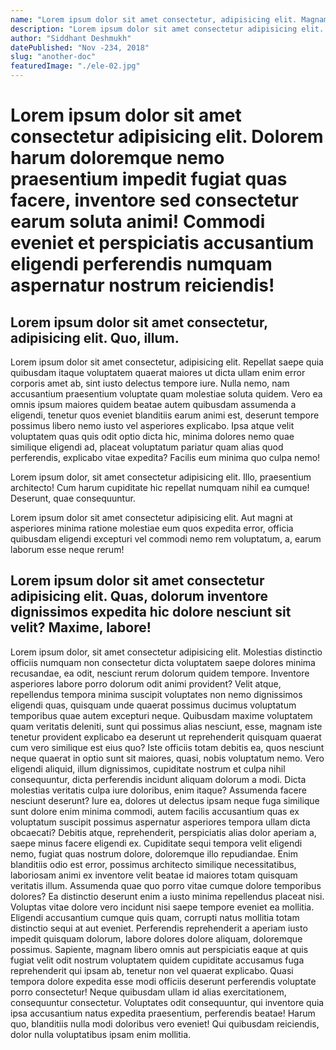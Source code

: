 ```yaml
---
name: "Lorem ipsum dolor sit amet consectetur, adipisicing elit. Magnam, earum?"
description: "Lorem ipsum dolor sit amet consectetur adipisicing elit. Qui sed distinctio delectus natus deleniti minus magnam laudantium dolore ipsam nobis!"
author: "Siddhant Deshmukh"
datePublished: "Nov -234, 2018"
slug: "another-doc"
featuredImage: "./ele-02.jpg"
---
```


# Lorem ipsum dolor sit amet consectetur adipisicing elit. Dolorem harum doloremque nemo praesentium impedit fugiat quas facere, inventore sed consectetur earum soluta animi! Commodi eveniet et perspiciatis accusantium eligendi perferendis numquam aspernatur nostrum reiciendis!

## Lorem ipsum dolor sit amet consectetur, adipisicing elit. Quo, illum.

Lorem ipsum dolor sit amet consectetur, adipisicing elit. Repellat saepe quia quibusdam itaque voluptatem quaerat maiores ut dicta ullam enim error corporis amet ab, sint iusto delectus tempore iure. Nulla nemo, nam accusantium praesentium voluptate quam molestiae soluta quidem. Vero ea omnis ipsum maiores quidem beatae autem quibusdam assumenda a eligendi, tenetur quos eveniet blanditiis earum animi est, deserunt tempore possimus libero nemo iusto vel asperiores explicabo. Ipsa atque velit voluptatem quas quis odit optio dicta hic, minima dolores nemo quae similique eligendi ad, placeat voluptatum pariatur quam alias quod perferendis, explicabo vitae expedita? Facilis eum minima quo culpa nemo!

Lorem ipsum dolor, sit amet consectetur adipisicing elit. Illo, praesentium architecto! Cum harum cupiditate hic repellat numquam nihil ea cumque! Deserunt, quae consequuntur.

Lorem ipsum dolor sit amet consectetur adipisicing elit. Aut magni at asperiores minima ratione molestiae eum quos expedita error, officia quibusdam eligendi excepturi vel commodi nemo rem voluptatum, a, earum laborum esse neque rerum!

## Lorem ipsum dolor sit amet consectetur adipisicing elit. Quas, dolorum inventore dignissimos expedita hic dolore nesciunt sit velit? Maxime, labore!

Lorem ipsum dolor, sit amet consectetur adipisicing elit. Molestias distinctio officiis numquam non consectetur dicta voluptatem saepe dolores minima recusandae, ea odit, nesciunt rerum dolorum quidem tempore. Inventore asperiores labore porro dolorum odit animi provident? Velit atque, repellendus tempora minima suscipit voluptates non nemo dignissimos eligendi quas, quisquam unde quaerat possimus ducimus voluptatum temporibus quae autem excepturi neque. Quibusdam maxime voluptatem quam veritatis deleniti, sunt qui possimus alias nesciunt, esse, magnam iste tenetur provident explicabo ea deserunt ut reprehenderit quisquam quaerat cum vero similique est eius quo? Iste officiis totam debitis ea, quos nesciunt neque quaerat in optio sunt sit maiores, quasi, nobis voluptatum nemo. Vero eligendi aliquid, illum dignissimos, cupiditate nostrum et culpa nihil consequuntur, dicta perferendis incidunt aliquam dolorum a modi. Dicta molestias veritatis culpa iure doloribus, enim itaque? Assumenda facere nesciunt deserunt? Iure ea, dolores ut delectus ipsam neque fuga similique sunt dolore enim minima commodi, autem facilis accusantium quas ex voluptatum suscipit possimus aspernatur asperiores tempora ullam dicta obcaecati? Debitis atque, reprehenderit, perspiciatis alias dolor aperiam a, saepe minus facere eligendi ex. Cupiditate sequi tempora velit eligendi nemo, fugiat quas nostrum dolore, doloremque illo repudiandae. Enim blanditiis odio est error, possimus architecto similique necessitatibus, laboriosam animi ex inventore velit beatae id maiores totam quisquam veritatis illum. Assumenda quae quo porro vitae cumque dolore temporibus dolores? Ea distinctio deserunt enim a iusto minima repellendus placeat nisi. Voluptas vitae dolore vero incidunt nisi saepe tempore eveniet ea mollitia. Eligendi accusantium cumque quis quam, corrupti natus mollitia totam distinctio sequi at aut eveniet. Perferendis reprehenderit a aperiam iusto impedit quisquam dolorum, labore dolores dolore aliquam, doloremque possimus. Sapiente, magnam libero omnis aut perspiciatis eaque at quis fugiat velit odit nostrum voluptatem quidem cupiditate accusamus fuga reprehenderit qui ipsam ab, tenetur non vel quaerat explicabo. Quasi tempora dolore expedita esse modi officiis deserunt perferendis voluptate porro consectetur! Neque quibusdam ullam id alias exercitationem, consequuntur consectetur. Voluptates odit consequuntur, qui inventore quia ipsa accusantium natus expedita praesentium, perferendis beatae! Harum quo, blanditiis nulla modi doloribus vero eveniet! Qui quibusdam reiciendis, dolor nulla voluptatibus ipsam enim mollitia.